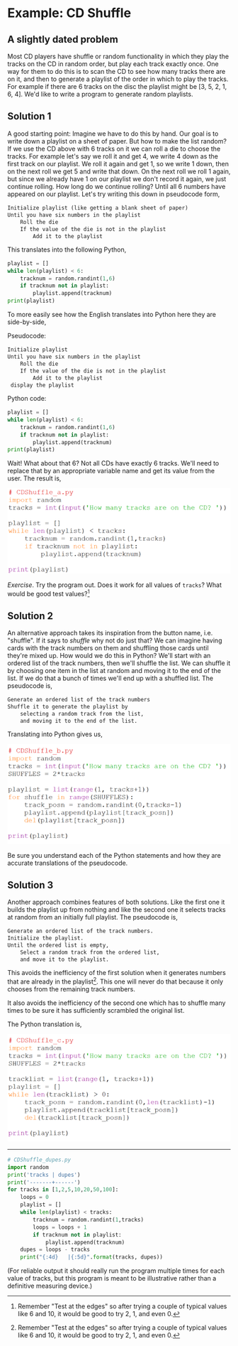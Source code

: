 # Example: CD Shuffle

## A slightly dated problem

Most CD players have shuffle or random functionality in which they play the tracks on the CD in random order, but play each track exactly once. One way for them to do this is to scan the CD to see how many tracks there are on it, and then to generate a playlist of the order in which to play the tracks. For example if there are 6 tracks on the disc the playlist might be [3, 5, 2, 1, 6, 4]. We'd like to write a program to generate random playlists.

## Solution 1

A good starting point: Imagine we have to do this by hand. Our goal is to write down a playlist on a sheet of paper. But how to make the list random? If we use the CD above with 6 tracks on it we can roll a die to choose the tracks. For example let's say we roll it and get 4, we write 4 down as the first track on our playlist. We roll it again and get 1, so we write 1 down, then on the next roll we get 5 and write that down. On the next roll we roll 1 again, but since we already have 1 on our playlist we don't record it again, we just continue rolling. How long do we continue rolling? Until all 6 numbers have appeared on our playlist. Let's try writing this down in pseudocode form,

```plaintext
Initialize playlist (like getting a blank sheet of paper)
Until you have six numbers in the playlist
    Roll the die
    If the value of the die is not in the playlist
        Add it to the playlist
```

This translates into the following Python,

```python
playlist = []
while len(playlist) < 6:
    tracknum = random.randint(1,6)
    if tracknum not in playlist:
        playlist.append(tracknum)
print(playlist)
```

To more easily see how the English translates into Python here they are side-by-side,

Pseudocode:

```
Initialize playlist
Until you have six numbers in the playlist
    Roll the die
    If the value of the die is not in the playlist
        Add it to the playlist
 display the playlist
```  

Python code:

```python
playlist = []
while len(playlist) < 6:
    tracknum = random.randint(1,6)
    if tracknum not in playlist:
        playlist.append(tracknum)
print(playlist)
``` 

Wait! What about that 6? Not all CDs have exactly 6 tracks. We'll need to replace that by an appropriate variable name and get its value from the user. The result is,

![](05_cd_shuffle_a.py.png)

_Exercise_. Try the program out. Does it work for all values of `tracks`? What would be good test values?[^*]

## Solution 2

An alternative approach takes its inspiration from the button name, i.e. "shuffle". If it says to _shuffle_ why not do just that? We can imagine having cards with the track numbers on them and shuffling those cards until they're mixed up. How would we do this in Python? We'll start with an ordered list of the track numbers, then we'll shuffle the list. We can shuffle it by choosing one item in the list at random and moving it to the end of the list. If we do that a bunch of times we'll end up with a shuffled list. The pseudocode is,

```plaintext
Generate an ordered list of the track numbers
Shuffle it to generate the playlist by
    selecting a random track from the list,
    and moving it to the end of the list.
```

Translating into Python gives us,

![](05_cd_shuffle_b.py.png)

Be sure you understand each of the Python statements and how they are accurate translations of the pseudocode.

## Solution 3

Another approach combines features of both solutions. Like the first one
it builds the playlist up from nothing and like the second one it
selects tracks at random from an initially full playlist. The pseudocode
is,

```plaintext
Generate an ordered list of the track numbers.
Initialize the playlist.
Until the ordered list is empty,
    Select a random track from the ordered list,
    and move it to the playlist.
```
This avoids the inefficiency of the first solution when it generates
numbers that are already in the playlist[^*]. This one will never do
that because it only chooses from the remaining track numbers.

It also avoids the inefficiency of the second one which has to shuffle
many times to be sure it has sufficiently scrambled the original list.

The Python translation is,

![](05_cd_shuffle_c.py.png)

---

[^*]: Remember "Test at the edges" so after trying a couple of typical
values like 6 and 10, it would be good to try 2, 1, and even 0.

[^*]: The number of duplicate generations goes up with the length of the
list. Here's an instrumented version of the program that displays the
number of duplicates generated as a function of list length. We call it
“instrumented” because of the addition of the variable `loops` that is
measuring its performance by counting iterations, and the addition of
the initial `for` loop that is forcing `tracks` to take on the values we
are interested in measuring. Run it and see how quickly the number of
duplicates grows; even at 10 tracks we can get 26 duplicates.

```python
# CDShuffle_dupes.py
import random
print('tracks | dupes')
print('-------+------')
for tracks in [1,2,5,10,20,50,100]:
    loops = 0
    playlist = []
    while len(playlist) < tracks:
        tracknum = random.randint(1,tracks)
        loops = loops + 1
        if tracknum not in playlist:
            playlist.append(tracknum)
    dupes = loops - tracks
    print("{:4d}   |{:5d}".format(tracks, dupes))
```
(For reliable output it should really run the program multiple times for
each value of tracks, but this program is meant to be illustrative
rather than a definitive measuring device.)
